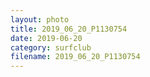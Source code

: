 ```yaml
---
layout: photo
title: 2019_06_20_P1130754
date: 2019-06-20
category: surfclub
filename: 2019_06_20_P1130754
---
```

